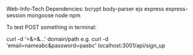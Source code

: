Web-Info-Tech
Dependencies:
bcrypt
body-parser
ejs
express
express-session
mongoose
node
npm


To test POST something in terminal:

curl -d '<var1>=<val1>&<var2>=<val2>&...' domain/path
e.g.
curl -d 'email=nameabc&password=pasbc' localhost:3001/api/sign_up
